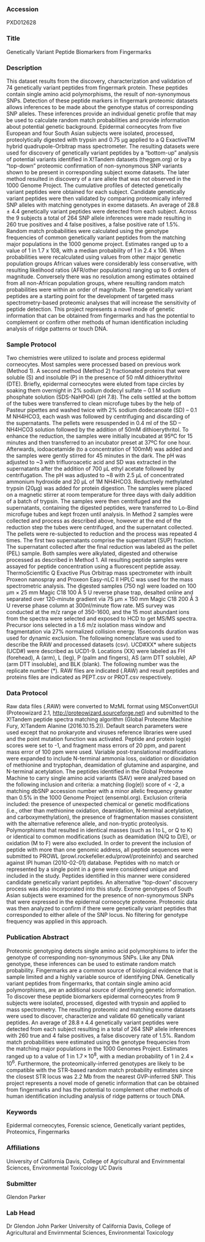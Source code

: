 ### Accession
PXD012628

### Title
Genetically Variant Peptide Biomarkers from Fingermarks

### Description
This dataset results from the discovery, characterization and validation of 74 genetically variant peptides from fingermark protein. These peptides contain single amino acid polymorphisms, the result of non-synonymous SNPs. Detection of these peptide markers in fingermark proteomic datasets allows inferences to be made about the genotype status of corresponding SNP alleles. These inferences provide an individual genetic profile that may be used to calculate random match probabilities and provide information about potential genetic background. Epidermal corneocytes from five European and four South Asian subjects were isolated, processed, proteolytically digested with trypsin and 0.75 µg applied to a Q ExactiveTM hybrid quadrupole-Orbitrap mass spectrometer. The resulting datasets were used for discovery of genetically variant peptides by a “bottom-up” analysis of potential variants identified in X!Tandem datasets (thegpm.org) or by a “top-down” proteomic confirmation of non-synonymous SNP variants shown to be present in corresponding subject exome datasets. The later method resulted in discovery of a rare allele that was not observed in the 1000 Genome Project.  The cumulative profiles of detected genetically variant peptides were obtained for each subject. Candidate genetically variant peptides were then validated by comparing proteomically inferred SNP alleles with matching genotypes in exome datasets. An average of 28.8 ± 4.4 genetically variant peptides were detected from each subject. Across the 9 subjects a total of 264 SNP allele inferences were made resulting in 260 true positives and 4 false positives, a false positive rate of 1.5%. Random match probabilities were calculated using the genotype frequencies of common genetically variant peptides from the matching major populations in the 1000 genome project. Estimates ranged up to a value of 1 in 1.7 x 108, with a median probability of 1 in 2.4 x 106. When probabilities were recalculated using values from other major genetic population groups African values were considerably less conservative, with resulting likelihood ratios (AFR/other populations) ranging up to 6 orders of magnitude. Conversely there was no resolution among estimates obtained from all non-African population groups, where resulting random match probabilities were within an order of magnitude. These genetically variant peptides are a starting point for the development of targeted mass spectrometry-based proteomic analyses that will increase the sensitivity of peptide detection. This project represents a novel mode of genetic information that can be obtained from fingermarks and has the potential to complement or confirm other methods of human identification including analysis of ridge patterns or touch DNA.

### Sample Protocol
Two chemistries were utilized to isolate and process epidermal corneocytes. Most samples were processed based on previous work (Method 1). A second method (Method 2) fractionated proteins that were soluble (S) and insoluble (P) in the presence of 50 mM dithioerythritol (DTE). Briefly, epidermal corneocytes were eluted from tape circles by soaking them overnight in 2% sodium dodecyl sulfate – 0.1 M sodium phosphate solution (SDS-NaHPO4) (pH 7.8). The cells settled at the bottom of the tubes were transferred to clean microfuge tubes by the help of Pasteur pipettes and washed twice with 2% sodium dodecanoate (SD) – 0.1 M NH4HCO3, each wash was followed by centrifuging and discarding of the supernatants. The pellets were resuspended in 0.4 ml of the SD – NH4HCO3 solution followed by the addition of 50mM dithioerythritol. To enhance the reduction, the samples were initially incubated at 95ºC for 15 minutes and then transferred to an incubator preset at 37ºC for one hour. Afterwards, iodoacetamide (to a concentration of 100mM) was added and the samples were gently stirred for 45 minutes in the dark. The pH was adjusted to ~3 with trifluoroacetic acid and SD was extracted in the supernatants after the addition of 700 μL ethyl acetate followed by centrifugation. The pH was adjusted to ~8 with 2.5 μL of concentrated ammonium hydroxide and 20 μL of 1M NH4HCO3. Reductively methylated trypsin (20μg) was added for protein digestion. The samples were placed on a magnetic stirrer at room temperature for three days with daily addition of a batch of trypsin. The samples were then centrifuged and the supernatants, containing the digested peptides, were transferred to Lo-Bind microfuge tubes and kept frozen until analysis. In Method 2 samples were collected and process as described above, however at the end of the reduction step the tubes were centrifuged, and the supernatant collected. The pellets were re-subjected to reduction and the process was repeated 4 times. The first two supernatants comprise the supernatant (SUP) fraction. The supernatant collected after the final reduction was labeled as the pellet (PEL) sample. Both samples were alkylated, digested and otherwise processed as described in Method 1. All resulting peptide samples were assayed for peptide concentration using a fluorescent peptide assay. ThermoScientific Q Exactive Plus Orbitrap mass spectrometer with inbuilt Proxeon nanospray and Proxeon Easy-nLC II HPLC was used for the mass spectrometric analysis. The digested samples (750 ng) were loaded on 100 μm × 25 mm Magic C18 100 Å 5 U reverse phase trap, desalted online and separated over 120-minute gradient via 75 μm × 150 mm Magic C18 200 Å 3 U reverse phase column at 300nl/minute flow rate. MS survey was conducted at the m/z range of 350-1600, and the 15 most abundant ions from the spectra were selected and exposed to HCD to get MS/MS spectra. Precursor ions selected in a 1.6 m/z isolation mass window and fragmentation via 27% normalized collision energy. 15seconds duration was used for dynamic exclusion. The following nomenclature was used to describe the RAW and processed datasets (csv). UCD#XX* where subjects (UCD#) were described as UCD1-9. Locations (XX) were labeled as FH (forehead), A (arm), L (leg), P (palm and fingers), AS (arm DTT soluble), AP (arm DTT insoluble), and BLK (blank). The following number was the replicate number (*). RAW files are indicated (.RAW) and result peptides and proteins files are indicated as PEPT.csv or PROT.csv respectively.

### Data Protocol
Raw data files (.RAW) were converted to MzML format using MSConvertGUI (Proteowizard 2.1, http://proteowizard.sourceforge.net) and submitted to the X!Tandem peptide spectra matching algorithm (Global Proteome Machine Fury, X!Tandem Alanine (2016.10.15.2)). Default search parameters were used except that no prokaryote and viruses reference libraries were used and the point mutation function was activated. Peptide and protein log(e) scores were set to -1, and fragment mass errors of 20 ppm, and parent mass error of 100 ppm were used. Variable post-translational modifications were expanded to include N-terminal ammonia loss, oxidation or dioxidation of methionine and tryptophan, deamidation of glutamine and aspargine, and N-terminal acetylation.  The peptides identified in the Global Proteome Machine to carry single amino acid variants (SAV) were analyzed based on the following inclusion and criteria: a matching (log(e)) score of < -2, a matching dbSNP accession number with a minor allelic frequency greater than 0.5% in the 1000 Genome Project (ensembl.org). Exclusion criteria included: the presence of unexpected chemical or genetic modifications (i.e., other than methionine oxidation, deamidation, N-terminal acetylation, and carboxymethylation), the presence of fragmentation masses consistent with the alternative reference allele, and non-tryptic proteolysis. Polymorphisms that resulted in identical masses (such as I to L, or Q to K) or identical to common modifications (such as deamidation (N/Q to D/E), or oxidation (M to F) were also excluded. In order to prevent the inclusion of peptide with more than one genomic address, all peptide sequences were submitted to PROWL (prowl.rockefeller.edu/prowl/proteininfo) and searched against IPI human (2010-02-01) database. Peptides with no match or represented by a single point in a gene were considered unique and included in the study. Peptides identified in this manner were considered candidate genetically variant peptides. An alternative “top-down” discovery process was also incorporated into this study. Exome genotypes of South Asian subjects were examined for the presence of non-synonymous SNPs that were expressed in the epidermal corneocyte proteome. Proteomic data was then analyzed to confirm if there were genetically variant peptides that corresponded to either allele of the SNP locus. No filtering for genotype frequency was applied in this approach.

### Publication Abstract
Proteomic genotyping detects single amino acid polymorphisms to infer the genotype of corresponding non-synonymous SNPs. Like any DNA genotype, these inferences can be used to estimate random match probability. Fingermarks are a common source of biological evidence that is sample limited and a highly variable source of identifying DNA. Genetically variant peptides from fingermarks, that contain single amino acid polymorphisms, are an additional source of identifying genetic information. To discover these peptide biomarkers epidermal corneocytes from 9 subjects were isolated, processed, digested with trypsin and applied to mass spectrometry. The resulting proteomic and matching exome datasets were used to discover, characterize and validate 60 genetically variant peptides. An average of 28.8&#x2009;&#xb1;&#x2009;4.4 genetically variant peptides were detected from each subject resulting in a total of 264 SNP allele inferences with 260 true and 4 false positives, a false discovery rate of 1.5%. Random match probabilities were estimated using the genotype frequencies from the matching major populations in the 1000 Genomes Project. Estimates ranged up to a value of 1 in 1.7&#x2009;&#xd7;&#x2009;10<sup>8</sup>, with a median probability of 1 in 2.4&#x2009;&#xd7;&#x2009;10<sup>6</sup>. Furthermore, the proteomically-inferred genotypes are likely to be compatible with the STR-based random match probability estimates since the closest STR locus was 2.2 Mb from the nearest GVP-inferred SNP. This project represents a novel mode of genetic information that can be obtained from fingermarks and has the potential to complement other methods of human identification including analysis of ridge patterns or touch DNA.

### Keywords
Epidermal corneocytes, Forensic science, Genetically variant peptides, Proteomics, Fingermarks

### Affiliations
University of California Davis, College of Agricultural and Envirnmental Sciences, Environmental Toxicology
UC Davis

### Submitter
Glendon Parker

### Lab Head
Dr Glendon John Parker
University of California Davis, College of Agricultural and Envirnmental Sciences, Environmental Toxicology


